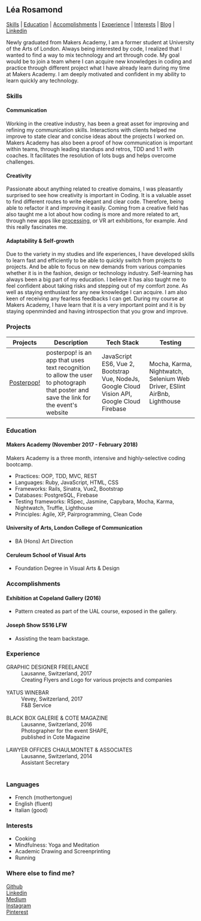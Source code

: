 ## Léa Rosamond

[Skills](https://github.com/lea-rsm/CV/blob/master/CV.md#skills) | [Education](https://github.com/lea-rsm/CV/blob/master/CV.md#education) | [Accomplishments](https://github.com/lea-rsm/CV/blob/master/CV.md#accomplishments) | [Experience](https://github.com/lea-rsm/CV/blob/master/CV.md#experience) | [Interests](https://github.com/lea-rsm/CV/blob/master/CV.md#interests) | [Blog](https://medium.com/@team_processive/makers-academy-final-project-day-06-or-our-first-day-without-a-white-board-28c18033e7a8) | [Linkedin](https://www.linkedin.com/in/léa-rosamond-b973a315a/)

Newly graduated from Makers Academy,
I am a former student at University of the Arts of London. Always being interested by code, I realized that I wanted to find a way to mix technology and art through code.
My goal would be to join a team where I can acquire new knowledges in coding and practice through different project what I have already learn during my time at Makers Academy.
I am deeply motivated and confident in my ability to learn quickly any technology.


### Skills


#### Communication
Working in the creative industry, has been a great asset for improving and refining my communication skills.
Interactions with clients helped me improve to state clear and concise ideas about the projects I worked on.
Makers Academy has also been a proof of how communication is important within teams, through leading standups and retros, TDD and 1:1 with coaches. It facilitates the resolution of lots bugs and helps overcome challenges.

#### Creativity
Passionate about anything related to creative domains, I was pleasantly surprised to see how creativity is important in Coding. It is a valuable asset to find different routes to write elegant and clear code. Therefore, being able to refactor it and improving it easily. Coming from a creative field has also taught me a lot about how coding is more and more related to art, through new apps like [processing](http://processingjs.org), or VR art exhibitions, for example. And this really fascinates me.

#### Adaptability & Self-growth
Due to the variety in my studies and life experiences, I have developed skills to learn fast and efficiently to be able to quickly switch from projects to projects. And be able to focus on new demands from various companies whether it is in the fashion, design or technology industry.
Self-learning has always been a big part of my education. I believe it has also taught me to feel confident about taking risks and stepping out of my comfort zone. As well as staying enthusiast for any new knowledge I can acquire.
I am also keen of receiving any fearless feedbacks I can get. During my course at Makers Academy, I have learn that it is a very important point and it is by staying openminded and having introspection that you grow and improve.
### Projects

| Projects | Description | Tech Stack | Testing |
|-------------|-------------|-------|-------|
|[Posterpop!](https://github.com/lea-rsm/posterpop)       |   posterpop! is an app that uses text recognition to allow the user to photograph that poster and save the link for the event's website       | JavaScript ES6, Vue 2, Bootstrap Vue, NodeJs, Google Cloud Vision API, Google Cloud Firebase   | Mocha, Karma, Nightwatch, Selenium Web Driver, ESlint AirBnb, Lighthouse


### Education

#### Makers Academy (November 2017 - February 2018)

Makers Academy is a three month, intensive and highly-selective coding bootcamp.
* Practices: OOP, TDD, MVC, REST
* Languages: Ruby, JavaScript, HTML, CSS
* Frameworks: Rails, Sinatra, Vue2, Bootstrap
* Databases: PostgreSQL, Firebase
* Testing frameworks: RSpec, Jasmine, Capybara, Mocha, Karma, Nightwatch, Truffle, Lighthouse
* Principles: Agile, XP, Pairprogramming, Clean Code

#### University of Arts, London College of Communication
* BA (Hons) Art Direction

#### Ceruleum School of Visual Arts
* Foundation Degree in Visual Arts & Design


### Accomplishments

#### Exhibition at Copeland Gallery (2016)

- Pattern created as part of the UAL course, exposed in the gallery.

#### Joseph Show SS16 LFW

- Assisting the team backstage.


### Experience

<dt>GRAPHIC DESIGNER FREELANCE</dt><dd>Lausanne, Switzerland, 2017 <br>
Creating Flyers and Logo for various projects and companies</dd>
<br>

<dt>YATUS WINEBAR</dt><dd>Vevey, Switzerland, 2017 <br>
F&B Service</dd>
<br>


 <dt>BLACK BOX GALERIE & COTE MAGAZINE</dt>
 <dd>Lausanne, Switzerland, 2016<br>
Photographer for the event SHAPE, <br>
published in Cote Magazine</dd>
<br>

<dt>LAWYER OFFICES CHAULMONTET & ASSOCIATES</dt><dd>Lausanne, Switzerland,  2014 <br>Assistant Secretary</dd>
<br>



### Languages

- French (mothertongue)
- English (fluent)
- Italian (good)


### Interests

* Cooking
* Mindfulness: Yoga and Meditation
* Academic Drawing and Screenprinting
* Running

### Where else to find me?
[Github](https://github.com/lea-rsm)<br>
[Linkedin](https://www.linkedin.com/in/léa-rosamond-b973a315a/)<br>
[Medium](https://medium.com/@team_processive/makers-academy-final-project-day-06-or-our-first-day-without-a-white-board-28c18033e7a8)<br>
[Instagram](https://www.instagram.com/lea_rsm/) <br>
[Pinterest](https://www.pinterest.fr/leapaulinerose/)
